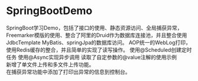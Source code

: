 # SpringBootDemo
SpringBoot学习Demo，包括了接口的使用、静态资源访问、全局捕获异常，Freemarker模版的使用、整合了阿里的Druid作为数据库连接池，并且整合使用JdbcTemplate
MyBatis、springJpa的数据库访问。
AOP统一的WebLog打印，使用Redis缓存的整合，并且简单的实现了读写操作。
使用@Scheduled创建定时任务
使用@Async实现异步调用
读取了自定参数的@value注解的使用示例
<br>
新增了单文件上传和多文件上传功能。
<br>
在捕获异常功能中添加了打印出异常的信息到控制台。